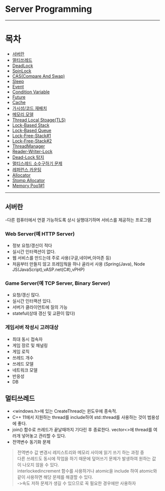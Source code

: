 # Server Programming
* * *
# 목차
 * [서버란](#서버란)
  * [멀티쓰레드](#멀티쓰레드)
  * [DeadLock](https://github.com/sunkiyu/Server-Programming/blob/ea5804437b3fc1b0bc5c0e74fe50ab0eae16b99e/DeadLock/README.md)
  * [SpinLock](https://github.com/sunkiyu/Server-Programming/blob/514193b66bb37ae9b7a6032012482cda0f6a470c/SpinLock/README.md)
  * [CAS(Compare And Swap)](https://github.com/sunkiyu/Server-Programming/blob/083f88889266a8e1e7d28d7cb19140e4b39d4522/CAS/README.md)
  * [Sleep](https://github.com/sunkiyu/Server-Programming/blob/35042c521d923b0afc54bfb8b4fef260164ccf2e/Sleep/README.md)
  * [Event](https://github.com/sunkiyu/Server-Programming/blob/865fdadd86661e9e183d2dd3c91d7b3d6b65f9d6/Event/README.md)
  * [Condition Variable](https://github.com/sunkiyu/Server-Programming/blob/e03faf4da32ef2e15b9d35849c2b5c1c5484db15/Condition%20Variable/README.md)
  * [Future](https://github.com/sunkiyu/Server-Programming/blob/bb8922b00295ba37977bdfd6eefc5149f21121d7/Future/README.md)
  * [Cache](https://github.com/sunkiyu/Server-Programming/blob/25ee0f9553e0666642a3705734ce01137a60ccac/Cache/README.md)
  * [가시성/코드 재배치](https://github.com/sunkiyu/Server-Programming/blob/1d09a1dc94c99a6e2145a2052d3aebb79dbe67c6/%EA%B0%80%EC%8B%9C%EC%84%B1-%EC%BD%94%EB%93%9C%20%EC%9E%AC%EB%B0%B0%EC%B9%98/README.md)
  * [메모리 모델](https://github.com/sunkiyu/Server-Programming/blob/1daf24d651a6544c348e586dde454bfeedcd97ef/Memory%20Model/README.md)
  * [Thread Local Stoage(TLS)](https://github.com/sunkiyu/Server-Programming/blob/bdb74293bc6638e5ffad988c3ed7065658f5d692/TLS/README.md)
  * [Lock-Based Stack](https://github.com/sunkiyu/Server-Programming/blob/39b0bcae6e48a495601073a1005a9830f67982fa/LockBased%20Stack%20Queue/README.md)
  * [Lock-Based Queue](https://github.com/sunkiyu/Server-Programming/blob/39b0bcae6e48a495601073a1005a9830f67982fa/LockBased%20Stack%20Queue/README.md)
  * [Lock-Free-Stack#1](https://github.com/sunkiyu/Server-Programming/blob/e8e1eb5fe53f8574cbf172b9bd42dd933f99f949/Lock-Free-Stack%231/README.md)
  * [Lock-Free-Stack#2](https://github.com/sunkiyu/Server-Programming/blob/e8e1eb5fe53f8574cbf172b9bd42dd933f99f949/Lock-Free-Stack%232/README.md)
  * [ThreadManager](https://github.com/sunkiyu/Server-Programming/blob/ce48ed5016838b434bd97efeac10f0daec92b81d/ThreadManager/README.md)
  * [Reader-Writer-Lock](https://github.com/sunkiyu/Server-Programming/blob/bf6b74ded550721db0617aac70b4854fd519cd21/Reader-Writer-Lock/README.md)
  * [Dead-Lock 탐지](https://github.com/sunkiyu/Server-Programming/blob/9648d53a8f23a825ffde403be6ee80bd6196f06c/DeadLock%20Detection/README.md)
  * [멀티스레드 소수구하기 문제](https://github.com/sunkiyu/Server-Programming/blob/273667fa034ad9ce06a50c8f0608ff9f5abf1922/%EB%A9%80%ED%8B%B0%EC%8A%A4%EB%A0%88%EB%93%9C%20%EC%86%8C%EC%88%98%20%EA%B5%AC%ED%95%98%EA%B8%B0/README.md)
  * [레퍼런스 카운팅](https://github.com/sunkiyu/Server-Programming/blob/09b55dc4d0b8d82f16310322fa867d9d2859baf7/ReferenceCounting/README.md)
  * [Allocator](https://github.com/sunkiyu/Server-Programming/blob/690db615ae24be5a2564032546a218659f16bc9f/Allocator/README.md)
  * [Stomp Allocator](#Stomp-Allocator)
  * [Memory Poo1#1](https://github.com/sunkiyu/Server-Programming/blob/ea27799ed0c41ae6716d631317daf9d4f2e08539/Memory%20Pool%231/README.md)
* * *
## 서버란
-다른 컴퓨터에서 연결 가능하도록 상시 실행대기하며 서비스를 제공하는 프로그램

### Web Server(예 HTTP Server)
* 정보 요청/갱신이 적다
* 실시간 인터랙션이 없다.
* 웹 서비스를 만드는데 주로 사용(구글,네이버,아마존 등)
* 처음부터 만들지 않고 프레임웍을 하나 골라서 사용
  (Spring(Java), Node JS(JavaScript),vASP.net(C#),vPHP)

### Game Server(예 TCP Server, Binary Server)
* 요청/갱신 많다.
* 실시간 인터랙션 있다.
* 서버가 클라이언트에 질의 가능
* stateful(상태 갱신 및 교환이 많다)

### 게임서버 작성시 고려대상
* 최대 동시 접속자
* 게임 장르 및 채널링
* 게임 로직
* 쓰레드 개수
* 쓰레드 모델
* 네트워크 모델
* 반응성
* DB

## 멀티쓰레드 
* <windows.h>에 있는 CreateThread는 윈도우에 종속적. 
* C++ 11에서 지원하는 thread를 include하여 std::thread를 사용하는 것이 범용성에 좋다.
* join() 함수로 쓰레드가 끝날때까지 기다린 후 종료한다. vector<>에 thread를 여러개 넣어놓고 관리할 수 있다.
* 전역변수 동기화 문제
> 전역변수 값 변경시 레지스트리와 메모리 사이에 읽기 쓰기 하는 과정 중    
  다른 쓰레드도 동시에 작업을 하기 때문에 덮어쓰기 문제가 발생하여 원하는 값이 나오지 않을 수 있다.   
  interlockedincrement 함수를 사용하거나 atomic을 include 하여 atomic<int32>와 같이 사용하면 해당 문제를 해결할 수 있다.       
  ->속도 저하 문제가 생길 수 있으므로 꼭 필요한 경우에만 사용하자   

